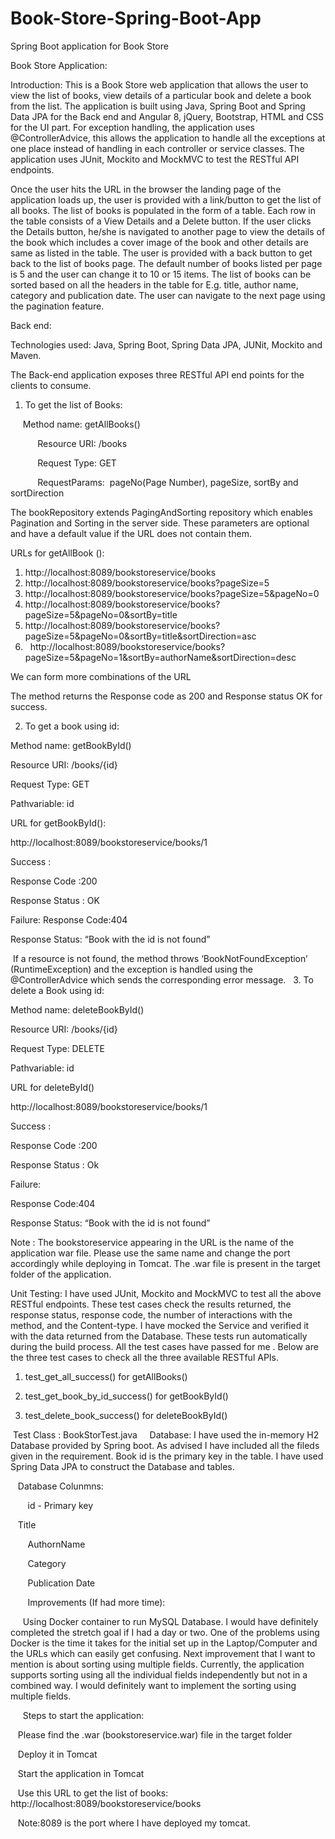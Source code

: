 # Book-Store-Spring-Boot-App
Spring Boot application for Book Store

Book Store Application:

Introduction: This is a Book Store web application that allows the user to view the list of books, view details of a particular book and delete a book from the list. The application is built using Java, Spring Boot and Spring Data JPA for the Back end and Angular 8, jQuery, Bootstrap, HTML and CSS for the UI part. For exception handling, the application uses @ControllerAdvice, this allows the application to handle all the exceptions at one place instead of handling in each controller or service classes. The application uses JUnit, Mockito and MockMVC to test the RESTful API endpoints. 

Once the user hits the URL in the browser the landing page of the application loads up, the user is provided with a link/button to get the list of all books. The list of books is populated in the form of a table. Each row in the table consists of a View Details and a Delete button. If the user clicks the Details button, he/she is navigated to another page to view the details of the book which includes a cover image of the book and other details are same as listed in the table. The user is provided with a back button to get back to the list of books page. The default number of books listed per page is 5 and the user can change it to 10 or 15 items. The list of books can be sorted based on all the headers in the table for E.g. title, author name, category and publication date. The user can navigate to the next page using the pagination feature.

Back end:

Technologies used: Java, Spring Boot, Spring Data JPA, JUNit, Mockito and Maven.

The Back-end application exposes three RESTful API end points for the clients to consume.

1.	To get the list of Books:



     Method name: getAllBooks()
     
     
     
     Resource URI: /books
     
     
     
     Request Type: GET
     
     
     
     RequestParams:  pageNo(Page Number), pageSize, sortBy and sortDirection

The bookRepository extends PagingAndSorting repository which enables Pagination and Sorting in the server side. These parameters are optional and have a default value if the URL does not contain them.

URLs for getAllBook ():
1)	http://localhost:8089/bookstoreservice/books
2)	http://localhost:8089/bookstoreservice/books?pageSize=5
3)	http://localhost:8089/bookstoreservice/books?pageSize=5&pageNo=0
4)	http://localhost:8089/bookstoreservice/books?pageSize=5&pageNo=0&sortBy=title
5)	http://localhost:8089/bookstoreservice/books?pageSize=5&pageNo=0&sortBy=title&sortDirection=asc
6)   http://localhost:8089/bookstoreservice/books?pageSize=5&pageNo=1&sortBy=authorName&sortDirection=desc

We can form more combinations of the URL

The method returns the Response code as 200 and Response status OK for success.

2.	To get a book using id:

Method name: getBookById()

Resource URI: /books/{id}

Request Type: GET

Pathvariable: id

URL for getBookById():

http://localhost:8089/bookstoreservice/books/1

Success :

Response Code :200

Response Status : OK

Failure:
Response Code:404

Response Status: “Book with the id is not found”

 If a resource is not found, the method throws ‘BookNotFoundException’ (RuntimeException) and the exception is handled using the @ControllerAdvice which sends the corresponding error message.
 
3.	To delete a Book using id:

Method name: deleteBookById()

Resource URI: /books/{id}

Request Type: DELETE

Pathvariable: id

URL for deleteById()

http://localhost:8089/bookstoreservice/books/1

Success :

Response Code :200

Response Status : Ok

Failure:

Response Code:404

Response Status: “Book with the id is not found”

Note : The bookstoreservice appearing in the URL is the name of the application war file. Please use the same name and change the port accordingly while deploying in Tomcat. The .war file is present in the target folder of the application.

Unit Testing: I have used JUnit, Mockito and MockMVC to test all the above RESTful endpoints. These test cases check the results returned, the response status, response code, the number of interactions with the method, and the Content-type. I have mocked the Service and verified it with the data returned from the Database. These tests run automatically during the build process. All the test cases have passed for me . Below are the three test cases to check all the three available RESTful APIs.

1.	test_get_all_success() for getAllBooks()

2.	test_get_book_by_id_success() for getBookById()

3.	test_delete_book_success() for deleteBookById()

 Test Class : BookStorTest.java
  
  
  Database: I have used the in-memory H2 Database provided by Spring boot. As advised I have included all the fileds given in the requirement. Book id is the primary key in the table. I have used Spring Data JPA to construct the Database and tables.
   
   
   Database Colunmns:
   
   
   
    id - Primary key
   
   
    Title
   
   
   AuthornName
   
   
   Category
   
   
   Publication Date
   
   
   
   Improvements (If had more time):
   
   
 Using Docker container to run MySQL Database. I would have definitely completed the stretch goal if I had a day or two. One of the problems using Docker is the time it takes for the initial set up in the Laptop/Computer and the URLs which can easily get confusing. Next improvement that I want to mention is about sorting using multiple fields. Currently, the application supports sorting using all the individual fields independently but not in a combined way. I would definitely want to implement the sorting using multiple fields.
 
   
 Steps to start the application:
 
 
 
 Please find the .war (bookstoreservice.war) file in the target folder
 
 
 
 Deploy it in Tomcat 
 
 
 
 Start the application in Tomcat
 
 
 Use this URL to get the list of books: http://localhost:8089/bookstoreservice/books
 
 
 
 Note:8089 is the port where I have deployed my tomcat.
 
    
 
